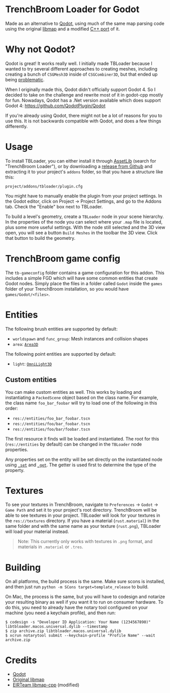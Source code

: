 # TrenchBroom Loader for Godot
Made as an alternative to [Qodot](https://github.com/QodotPlugin/qodot-plugin), using much of the
same map parsing code using the original [libmap](https://github.com/QodotPlugin/libmap) and a
modified [C++ port](https://github.com/EIRTeam/qodot/tree/4.0) of it.

# Why not Qodot?
Qodot is great! It works really well. I initially made TBLoader because I wanted to try several
different approaches to creating meshes, including creating a bunch of `CSGMesh3D` inside of
`CSGCombiner3D`, but that ended up being [problematic](https://github.com/godotengine/godot/issues/58637).

When I originally made this, Qodot didn't officially support Godot 4. So I decided to take on the
challenge and rewrite most of it in godot-cpp mostly for fun. Nowadays, Qodot has a .Net version
available which does support Godot 4: https://github.com/QodotPlugin/Qodot

If you're already using Qodot, there might not be a lot of reasons for you to use this. It is not
backwards compatible with Qodot, and does a few things differently.

# Usage
To install TBLoader, you can either install it through [AssetLib](https://godotengine.org/asset-library/asset/1265)
(search for "TrenchBroom Loader"), or by downloading a [release from Github](https://github.com/codecat/godot-tbloader/releases)
and extracting it to your project's `addons` folder, so that you have a structure like this:
```
project/addons/tbloader/plugin.cfg
```

You might have to manually enable the plugin from your project settings. In the Godot editor, click
on Project -> Project Settings, and go to the Addons tab. Check the "Enable" box next to TBLoader.

To build a level's geometry, create a `TBLoader` node in your scene hierarchy. In the properties of
the node you can select where your `.map` file is located, plus some more useful settings. With the
node still selected and the 3D view open, you will see a button `Build Meshes` in the toolbar the 3D
view. Click that button to build the geometry.

# TrenchBroom game config
The `tb-gameconfig` folder contains a game configuration for this addon. This includes a simple FGD
which will have some common entities that create Godot nodes. Simply place the files in a folder
called `Godot` inside the `games` folder of your TrenchBroom installation, so you would have
`games/Godot/<files>`.

# Entities
The following brush entities are supported by default:

* `worldspawn` and `func_group`: Mesh instances and collision shapes
* `area`: [`Area3D`](https://docs.godotengine.org/en/latest/classes/class_area3d.html)

The following point entities are supported by default:
* `light`: [`OmniLight3D`](https://docs.godotengine.org/en/latest/classes/class_omnilight3d.html)

## Custom entities
You can make custom entities as well. This works by loading and instantiating a `PackedScene` object
based on the class name. For example, the class name `foo_bar_foobar` will try to load one of the
following in this order:

* `res://entities/foo_bar_foobar.tscn`
* `res://entities/foo/bar_foobar.tscn`
* `res://entities/foo/bar/foobar.tscn`

The first resource it finds will be loaded and instantiated. The root for this (`res://entities` by
default) can be changed in the `TBLoader` node properties.

Any properties set on the entity will be set directly on the instantiated node using
[`_set`](https://docs.godotengine.org/en/latest/classes/class_object.html#class-object-method-set)
and [`_get`](https://docs.godotengine.org/en/latest/classes/class_object.html#class-object-method-get).
The getter is used first to determine the type of the property.

# Textures
To see your textures in TrenchBroom, navigate to `Preferences` -> `Godot` -> `Game Path` and set it to your project's root directory. TrenchBroom will be able to see textures in your project. TBLoader will look for your textures in the `res://textures` directory. If you have a material (`rust.material`) in the same folder and with the same name as your texture (`rust.png`), TBLoader will load your material instead.

> Note: This currently only works with textures in `.png` format, and materials in `.material` or `.tres`.

# Building
On all platforms, the build process is the same. Make sure scons is installed, and then just run
`python -m SCons target=template_release` to build.

On Mac, the process is the same, but you will have to codesign and notarize your resulting binary as
well if you want it to run on consumer hardware. To do this, you need to already have the notary
tool configured on your machine (you need a keychain profile), and then run:

```
$ codesign -s "Developer ID Application: Your Name (1234567890)" libtbloader.macos.universal.dylib --timestamp
$ zip archive.zip libtbloader.macos.universal.dylib
$ xcrun notarytool submit --keychain-profile "Profile Name" --wait archive.zip
```

# Credits
* [Qodot](https://github.com/QodotPlugin/qodot-plugin)
* [Original libmap](https://github.com/QodotPlugin/libmap)
* [EIRTeam libmap-cpp](https://github.com/EIRTeam/qodot/tree/4.0) (modified)
